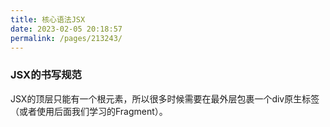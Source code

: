 ```yaml
---
title: 核心语法JSX
date: 2023-02-05 20:18:57
permalink: /pages/213243/
---
```


### JSX的书写规范

JSX的顶层只能有一个根元素，所以很多时候需要在最外层包裹一个div原生标签（或者使用后面我们学习的Fragment）。